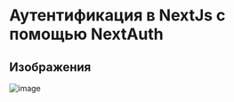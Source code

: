 # Аутентификация в NextJs с помощью NextAuth

## Изображения
![image](https://github.com/root9464/NextJs_AuthAndReg/assets/104570588/5b3832e3-ee3b-4783-bb56-f8952060adac)
